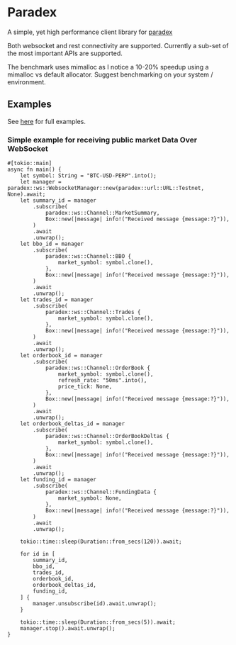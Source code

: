 # Paradex

A simple, yet high performance client library for [paradex](https://www.paradex.trade/)

Both websocket and rest connectivity are supported. Currently a sub-set of the most important APIs are supported.

The benchmark uses mimalloc as I notice a 10-20% speedup using a mimalloc vs default allocator. Suggest benchmarking on your system / environment.

## Examples

See [here](https://github.com/snow-avocado/paradex-rs/tree/main/examples) for full examples.

### Simple example for receiving public market Data Over WebSocket

```rust,no_run
#[tokio::main]
async fn main() {
    let symbol: String = "BTC-USD-PERP".into();
    let manager = paradex::ws::WebsocketManager::new(paradex::url::URL::Testnet, None).await;
    let summary_id = manager
        .subscribe(
            paradex::ws::Channel::MarketSummary,
            Box::new(|message| info!("Received message {message:?}")),
        )
        .await
        .unwrap();
    let bbo_id = manager
        .subscribe(
            paradex::ws::Channel::BBO {
                market_symbol: symbol.clone(),
            },
            Box::new(|message| info!("Received message {message:?}")),
        )
        .await
        .unwrap();
    let trades_id = manager
        .subscribe(
            paradex::ws::Channel::Trades {
                market_symbol: symbol.clone(),
            },
            Box::new(|message| info!("Received message {message:?}")),
        )
        .await
        .unwrap();
    let orderbook_id = manager
        .subscribe(
            paradex::ws::Channel::OrderBook {
                market_symbol: symbol.clone(),
                refresh_rate: "50ms".into(),
                price_tick: None,
            },
            Box::new(|message| info!("Received message {message:?}")),
        )
        .await
        .unwrap();
    let orderbook_deltas_id = manager
        .subscribe(
            paradex::ws::Channel::OrderBookDeltas {
                market_symbol: symbol.clone(),
            },
            Box::new(|message| info!("Received message {message:?}")),
        )
        .await
        .unwrap();
    let funding_id = manager
        .subscribe(
            paradex::ws::Channel::FundingData {
                market_symbol: None,
            },
            Box::new(|message| info!("Received message {message:?}")),
        )
        .await
        .unwrap();

    tokio::time::sleep(Duration::from_secs(120)).await;

    for id in [
        summary_id,
        bbo_id,
        trades_id,
        orderbook_id,
        orderbook_deltas_id,
        funding_id,
    ] {
        manager.unsubscribe(id).await.unwrap();
    }

    tokio::time::sleep(Duration::from_secs(5)).await;
    manager.stop().await.unwrap();
}

```